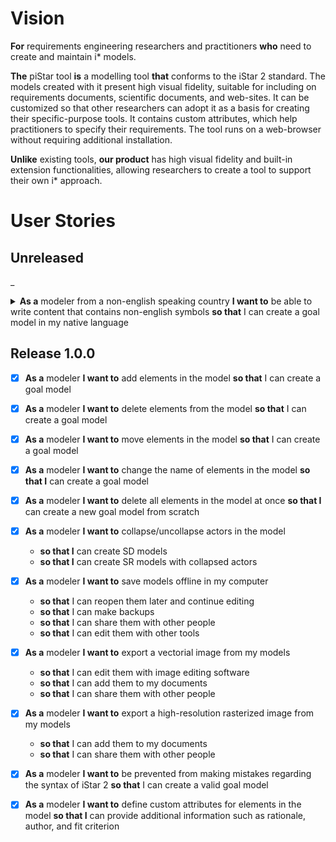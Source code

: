 # Vision
**For** requirements engineering researchers and practitioners
**who** need to create and maintain i* models.

**The** piStar tool
**is** a modelling tool
**that** conforms to the iStar 2 standard. The models created with it present high visual fidelity, suitable for including on requirements documents, scientific documents, and web-sites. It can be customized so that other researchers can adopt it as a basis for creating their specific-purpose tools. It contains custom attributes, which help practitioners to specify their requirements. The tool runs on a web-browser without requiring additional installation.

**Unlike** existing tools,
**our product** has high visual fidelity and built-in extension functionalities, allowing researchers to create a tool to support their own i* approach.   


# User Stories

## Unreleased
_ <details><summary>**As a** modeler from a non-english speaking country
**I want to** be able to write content that contains non-english symbols
**so that** I can create a goal model in my native language</summary>
- Examples:
  - المتطلبات الهندسية (Arabic)
  - 需求工程 (Chinese)
  - 要求工学 (Japanese)
  - Açafrão (Portuguese)
  - разработка требований (Russian)
  - ihtiyaç mühendisliği (Turkish)
- Tests:
  - Try in elements' name
  - Try in the content of a custom property
  - Try in the name of a custom property  
</details>


## Release 1.0.0
- [X] **As a** modeler
**I want to** add elements in the model
**so that** I can create a goal model

- [X] **As a** modeler
**I want to** delete elements from the model
**so that** I can create a goal model

- [X] **As a** modeler
**I want to** move elements in the model
**so that** I can create a goal model

- [X] **As a** modeler
**I want to** change the name of elements in the model
**so that I** can create a goal model

- [X] **As a** modeler
**I want to** delete all elements in the model at once
**so that I** can create a new goal model from scratch

- [X] **As a** modeler
**I want to** collapse/uncollapse actors in the model
  - **so that I** can create SD models
  - **so that I** can create SR models with collapsed actors

- [X] **As a** modeler
**I want to** save models offline in my computer
  - **so that** I can reopen them later and continue editing
  - **so that** I can make backups
  - **so that** I can share them with other people
  - **so that** I can edit them with other tools

- [X] **As a** modeler
  **I want to** export a vectorial image from my models
    - **so that** I can edit them with image editing software
    - **so that** I can add them to my documents
    - **so that** I can share them with other people

- [X] **As a** modeler
  **I want to** export a high-resolution rasterized image from my models
    - **so that** I can add them to my documents
    - **so that** I can share them with other people

- [X] **As a** modeler
**I want to** be prevented from making mistakes regarding the syntax of iStar 2
**so that** I can create a valid goal model

- [X] **As a** modeler
**I want to** define custom attributes for elements in the model
**so that I** can provide additional information such as rationale, author, and fit criterion
